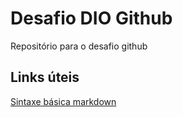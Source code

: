 # Desafio DIO Github
Repositório para o desafio github


## Links úteis
[Sintaxe básica markdown](https://www.markdownguide.org/basic-syntax/)
